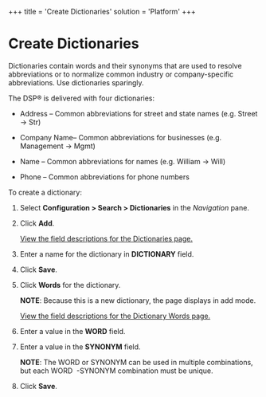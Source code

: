 +++
title = 'Create Dictionaries'
solution = 'Platform'
+++

# Create Dictionaries

Dictionaries contain words and their synonyms that are used to resolve
abbreviations or to normalize common industry or company-specific
abbreviations. Use dictionaries sparingly.

The DSP® is delivered with four dictionaries:

  - Address – Common abbreviations for street and state names (e.g.
    Street -\> Str)

  - Company Name– Common abbreviations for businesses (e.g. Management
    -\> Mgmt)

  - Name – Common abbreviations for names (e.g. William -\> Will)

  - Phone – Common abbreviations for phone numbers

To create a dictionary:

1.  Select **Configuration \> Search \> Dictionaries** in the
    *Navigation* pane.

2.  Click **Add**.
    
    [View the field descriptions for the Dictionaries
    page.](../Page_Desc/Dictionaries.htm)

3.  Enter a name for the dictionary in **DICTIONARY** field.

4.  Click **Save**.

5.  Click **Words** for the dictionary.
    
    **NOTE**: Because this is a new dictionary, the page displays in add
    mode.
    
    [View the field descriptions for the Dictionary Words
    page.](../Page_Desc/Dictionary_Words.htm)

6.  Enter a value in the **WORD** field.

7.  Enter a value in the **SYNONYM** field.
    
    **NOTE**: The WORD or SYNONYM can be used in multiple combinations,
    but each WORD  -SYNONYM combination must be unique.

8.  Click **Save**.

